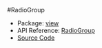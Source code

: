 #RadioGroup

* Package: [view](api:)
* API Reference: [RadioGroup](api:view)
* [Source Code](https://github.com/rikulo/rikulo/blob/master/client/view/src/RadioGroup.dart)
